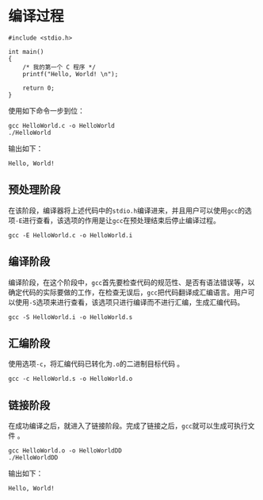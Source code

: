 # 编译过程

```
#include <stdio.h>

int main()
{
	/* 我的第一个 C 程序 */
	printf("Hello, World! \n");

	return 0;
}
```

使用如下命令一步到位：

```
gcc HelloWorld.c -o HelloWorld
./HelloWorld
```

输出如下：

```
Hello, World!
```

## 预处理阶段

在该阶段，编译器将上述代码中的`stdio.h`编译进来，并且用户可以使用`gcc`的选项`-E`进行查看，该选项的作用是让`gcc`在预处理结束后停止编译过程。

```
gcc -E HelloWorld.c -o HelloWorld.i
```

## 编译阶段

编译阶段，在这个阶段中，`gcc`首先要检查代码的规范性、是否有语法错误等，以确定代码的实际要做的工作，在检查无误后，`gcc`把代码翻译成汇编语言。用户可以使用`-S`选项来进行查看，该选项只进行编译而不进行汇编，生成汇编代码。 

```
gcc -S HelloWorld.i -o HelloWorld.s
```

## 汇编阶段

使用选项`-c`，将汇编代码已转化为`.o`的二进制目标代码 。

```
gcc -c HelloWorld.s -o HelloWorld.o
```

## 链接阶段

在成功编译之后，就进入了链接阶段。完成了链接之后，`gcc`就可以生成可执行文件 。

```
gcc HelloWorld.o -o HelloWorldDD
./HelloWorldDD
```

输出如下：

```
Hello, World!
```



# <!--hello-world-->

<!--I come here for myself.-->

<!--长夜漫长，还好`我`并不孤独。-->


<!--This is because of the sincere heart.-->


<!--寓言十九，重言十七，卮言日出，和以天倪。-->

<!--寄寓的言论十句有九句让人相信，-->

<!--引用前辈圣哲的言论十句有七句让人相信，-->

<!--随心表达、无有成见的言论天天变化更新，-->

<!--跟自然的区分相吻合。-->